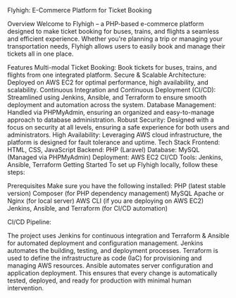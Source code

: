 Flyhigh: E-Commerce Platform for Ticket Booking

Overview
Welcome to Flyhigh – a PHP-based e-commerce platform designed to make ticket booking for buses, trains, and flights a seamless and efficient experience. Whether you're planning a trip or managing your transportation needs, Flyhigh allows users to easily book and manage their tickets all in one place.

Features
Multi-modal Ticket Booking: Book tickets for buses, trains, and flights from one integrated platform.
Secure & Scalable Architecture: Deployed on AWS EC2 for optimal performance, high availability, and scalability.
Continuous Integration and Continuous Deployment (CI/CD): Streamlined using Jenkins, Ansible, and Terraform to ensure smooth deployment and automation across the system.
Database Management: Handled via PHPMyAdmin, ensuring an organized and easy-to-manage approach to database administration.
Robust Security: Designed with a focus on security at all levels, ensuring a safe experience for both users and administrators.
High Availability: Leveraging AWS cloud infrastructure, the platform is designed for fault tolerance and uptime.
Tech Stack
Frontend: HTML, CSS, JavaScript
Backend: PHP (Laravel)
Database: MySQL (Managed via PHPMyAdmin)
Deployment: AWS EC2
CI/CD Tools: Jenkins, Ansible, Terraform
Getting Started
To set up Flyhigh locally, follow these steps:

Prerequisites
Make sure you have the following installed:
PHP (latest stable version)
Composer (for PHP dependency management)
MySQL
Apache or Nginx (for local server)
AWS CLI (if you are deploying on AWS EC2)
Jenkins, Ansible, and Terraform (for CI/CD automation)

CI/CD Pipeline:

The project uses Jenkins for continuous integration and Terraform & Ansible for automated deployment and configuration management.
Jenkins automates the building, testing, and deployment processes.
Terraform is used to define the infrastructure as code (IaC) for provisioning and managing AWS resources.
Ansible automates server configuration and application deployment.
This ensures that every change is automatically tested, deployed, and ready for production with minimal human intervention.
